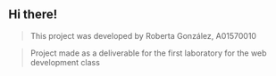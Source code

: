 <h2> Hi there! </h2>
<blockquote>This project was developed by Roberta González, A01570010</blockquote>
<blockquote>Project made as a deliverable for the first laboratory for the web development class</blockquote>
